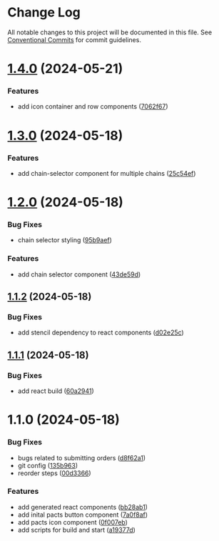 # Change Log

All notable changes to this project will be documented in this file.
See [Conventional Commits](https://conventionalcommits.org) for commit guidelines.

# [1.4.0](https://github.com/PactsTech/pacts-components/compare/v1.3.0...v1.4.0) (2024-05-21)


### Features

* add icon container and row components ([7062f67](https://github.com/PactsTech/pacts-components/commit/7062f6715471493f66ebbcedd187a8e46ddd1035))





# [1.3.0](https://github.com/PactsTech/pacts-components/compare/v1.2.0...v1.3.0) (2024-05-18)


### Features

* add chain-selector component for multiple chains ([25c54ef](https://github.com/PactsTech/pacts-components/commit/25c54efb83ed17e7ab90cdc0278e38c940c89ed6))





# [1.2.0](https://github.com/PactsTech/pacts-components/compare/v1.1.2...v1.2.0) (2024-05-18)


### Bug Fixes

* chain selector styling ([95b9aef](https://github.com/PactsTech/pacts-components/commit/95b9aef5df700cc9db8c207cdd6c0b27f694b3e0))


### Features

* add chain selector component ([43de59d](https://github.com/PactsTech/pacts-components/commit/43de59d0c166733ce642537b88ad10835a970c1c))





## [1.1.2](https://github.com/PactsTech/pacts-components/compare/v1.1.1...v1.1.2) (2024-05-18)


### Bug Fixes

* add stencil dependency to react components ([d02e25c](https://github.com/PactsTech/pacts-components/commit/d02e25c5d8355902db102d2b62a400baae0d8415))





## [1.1.1](https://github.com/PactsTech/pacts-components/compare/v1.1.0...v1.1.1) (2024-05-18)


### Bug Fixes

* add react build ([60a2941](https://github.com/PactsTech/pacts-components/commit/60a294130893ebae5d1373ce7761ff6f78b057d9))





# 1.1.0 (2024-05-18)


### Bug Fixes

* bugs related to submitting orders ([d8f62a1](https://github.com/PactsTech/pacts-components/commit/d8f62a1d621f774e5972ccf4ef59f79dd65d0338))
* git config ([135b963](https://github.com/PactsTech/pacts-components/commit/135b963d2bb5b3c8ef6f2158ddd03dd8edeba06b))
* reorder steps ([00d3366](https://github.com/PactsTech/pacts-components/commit/00d3366c09783bb2613b2ae69d6ebe291e4c5587))


### Features

* add generated react components ([bb28ab1](https://github.com/PactsTech/pacts-components/commit/bb28ab19b0b1b54e778da7367e0cf6b6b9425bfa))
* add inital pacts button component ([7a0f8af](https://github.com/PactsTech/pacts-components/commit/7a0f8af0e58d65d05ab766e27a7c433033c053ed))
* add pacts icon component ([0f007eb](https://github.com/PactsTech/pacts-components/commit/0f007eb4a3a4ee30330d8ac90e2abe6bf014f5e5))
* add scripts for build and start ([a19377d](https://github.com/PactsTech/pacts-components/commit/a19377d3a8d35b82d0fb0753ca5ab4927a514832))
